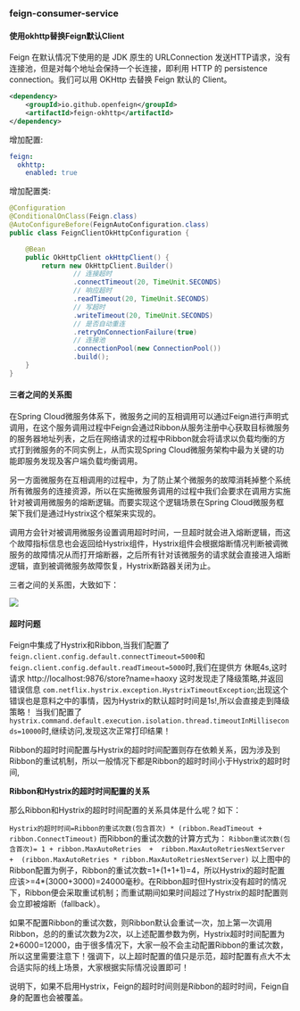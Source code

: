 ### feign-consumer-service

#### 使用okhttp替换Feign默认Client

Feign 在默认情况下使用的是 JDK 原生的 URLConnection 发送HTTP请求，没有连接池，但是对每个地址会保持一个长连接，即利用 HTTP 的 persistence connection。我们可以用 OKHttp 去替换 Feign 默认的 Client。
```xml
<dependency>
    <groupId>io.github.openfeign</groupId>
    <artifactId>feign-okhttp</artifactId>
</dependency>
```
增加配置:

```yaml
feign:
  okhttp:
    enabled: true
```
增加配置类:

```java
@Configuration
@ConditionalOnClass(Feign.class)
@AutoConfigureBefore(FeignAutoConfiguration.class)
public class FeignClientOkHttpConfiguration {

    @Bean
    public OkHttpClient okHttpClient() {
        return new OkHttpClient.Builder()
                // 连接超时
                .connectTimeout(20, TimeUnit.SECONDS)
                // 响应超时
                .readTimeout(20, TimeUnit.SECONDS)
                // 写超时
                .writeTimeout(20, TimeUnit.SECONDS)
                // 是否自动重连
                .retryOnConnectionFailure(true)
                // 连接池
                .connectionPool(new ConnectionPool())
                .build();
    }
}

```

####  三者之间的关系图

在Spring Cloud微服务体系下，微服务之间的互相调用可以通过Feign进行声明式调用，在这个服务调用过程中Feign会通过Ribbon从服务注册中心获取目标微服务的服务器地址列表，之后在网络请求的过程中Ribbon就会将请求以负载均衡的方式打到微服务的不同实例上，从而实现Spring Cloud微服务架构中最为关键的功能即服务发现及客户端负载均衡调用。

另一方面微服务在互相调用的过程中，为了防止某个微服务的故障消耗掉整个系统所有微服务的连接资源，所以在实施微服务调用的过程中我们会要求在调用方实施针对被调用微服务的熔断逻辑。而要实现这个逻辑场景在Spring Cloud微服务框架下我们是通过Hystrix这个框架来实现的。

调用方会针对被调用微服务设置调用超时时间，一旦超时就会进入熔断逻辑，而这个故障指标信息也会返回给Hystrix组件，Hystrix组件会根据熔断情况判断被调微服务的故障情况从而打开熔断器，之后所有针对该微服务的请求就会直接进入熔断逻辑，直到被调微服务故障恢复，Hystrix断路器关闭为止。

三者之间的关系图，大致如下：

![](https://cg-mall.oss-cn-shanghai.aliyuncs.com/cg/images/bolg_3.png)


#### 超时问题

Feign中集成了Hystrix和Ribbon,当我们配置了`feign.client.config.default.connectTimeout=5000`和`feign.client.config.default.readTimeout=5000`时,我们在提供方
休眠4s,这时请求 http://localhost:9876/store?name=haoxy 这时发现走了降级策略,并返回错误信息
`com.netflix.hystrix.exception.HystrixTimeoutException`;出现这个错误也是意料之中的事情，因为Hystrix的默认超时时间是1s!,所以会直接走到降级策略！
当我们配置了`hystrix.command.default.execution.isolation.thread.timeoutInMilliseconds=10000`时,继续访问,发现这次正常打印结果！

Ribbon的超时时间配置与Hystrix的超时时间配置则存在依赖关系，因为涉及到Ribbon的重试机制，所以一般情况下都是Ribbon的超时时间小于Hystrix的超时时间,

**Ribbon和Hystrix的超时时间配置的关系**

那么Ribbon和Hystrix的超时时间配置的关系具体是什么呢？如下：

`Hystrix的超时时间=Ribbon的重试次数(包含首次) * (ribbon.ReadTimeout + ribbon.ConnectTimeout)`
而Ribbon的重试次数的计算方式为：
`Ribbon重试次数(包含首次)= 1 + ribbon.MaxAutoRetries  +  ribbon.MaxAutoRetriesNextServer  +  (ribbon.MaxAutoRetries * ribbon.MaxAutoRetriesNextServer)`
以上图中的Ribbon配置为例子，Ribbon的重试次数=1+(1+1+1)=4，所以Hystrix的超时配置应该>=4*(3000+3000)=24000毫秒。在Ribbon超时但Hystrix没有超时的情况下，Ribbon便会采取重试机制；而重试期间如果时间超过了Hystrix的超时配置则会立即被熔断（fallback）。

如果不配置Ribbon的重试次数，则Ribbon默认会重试一次，加上第一次调用Ribbon，总的的重试次数为2次，以上述配置参数为例，Hystrix超时时间配置为2*6000=12000，由于很多情况下，大家一般不会主动配置Ribbon的重试次数，所以这里需要注意下！强调下，以上超时配置的值只是示范，超时配置有点大不太合适实际的线上场景，大家根据实际情况设置即可！

说明下，如果不启用Hystrix，Feign的超时时间则是Ribbon的超时时间，Feign自身的配置也会被覆盖。


